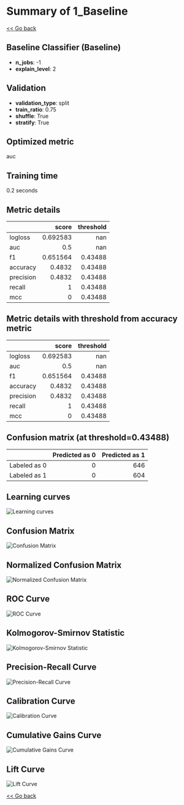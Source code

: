 # Summary of 1_Baseline

[<< Go back](../README.md)

## Baseline Classifier (Baseline)

- **n_jobs**: -1
- **explain_level**: 2

## Validation

- **validation_type**: split
- **train_ratio**: 0.75
- **shuffle**: True
- **stratify**: True

## Optimized metric

auc

## Training time

0.2 seconds

## Metric details

|           |    score |   threshold |
|:----------|---------:|------------:|
| logloss   | 0.692583 |   nan       |
| auc       | 0.5      |   nan       |
| f1        | 0.651564 |     0.43488 |
| accuracy  | 0.4832   |     0.43488 |
| precision | 0.4832   |     0.43488 |
| recall    | 1        |     0.43488 |
| mcc       | 0        |     0.43488 |

## Metric details with threshold from accuracy metric

|           |    score |   threshold |
|:----------|---------:|------------:|
| logloss   | 0.692583 |   nan       |
| auc       | 0.5      |   nan       |
| f1        | 0.651564 |     0.43488 |
| accuracy  | 0.4832   |     0.43488 |
| precision | 0.4832   |     0.43488 |
| recall    | 1        |     0.43488 |
| mcc       | 0        |     0.43488 |

## Confusion matrix (at threshold=0.43488)

|              |   Predicted as 0 |   Predicted as 1 |
|:-------------|-----------------:|-----------------:|
| Labeled as 0 |                0 |              646 |
| Labeled as 1 |                0 |              604 |

## Learning curves

![Learning curves](learning_curves.png)

## Confusion Matrix

![Confusion Matrix](confusion_matrix.png)

## Normalized Confusion Matrix

![Normalized Confusion Matrix](confusion_matrix_normalized.png)

## ROC Curve

![ROC Curve](roc_curve.png)

## Kolmogorov-Smirnov Statistic

![Kolmogorov-Smirnov Statistic](ks_statistic.png)

## Precision-Recall Curve

![Precision-Recall Curve](precision_recall_curve.png)

## Calibration Curve

![Calibration Curve](calibration_curve_curve.png)

## Cumulative Gains Curve

![Cumulative Gains Curve](cumulative_gains_curve.png)

## Lift Curve

![Lift Curve](lift_curve.png)

[<< Go back](../README.md)
